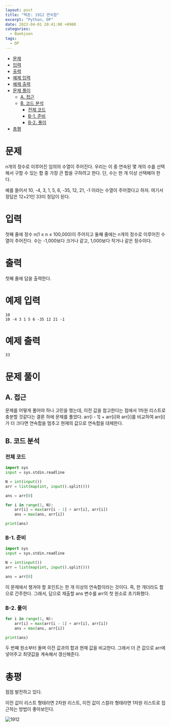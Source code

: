 ```yaml
---
layout: post
title: "백준: 1912 연속합"
excerpt: "Python, DP"
date: 2022-04-01 20:41:00 +0900
categories:
  - Baekjoon
tags:
  - DP
---
```


- [문제](#문제)
- [입력](#입력)
- [출력](#출력)
- [예제 입력](#예제-입력)
- [예제 출력](#예제-출력)
- [문제 풀이](#문제-풀이)
  - [A. 접근](#a-접근)
  - [B. 코드 분석](#b-코드-분석)
    - [전체 코드](#전체-코드)
    - [B-1. 준비](#b-1-준비)
    - [B-2. 풀이](#b-2-풀이)
- [총평](#총평)

# 문제

n개의 정수로 이루어진 임의의 수열이 주어진다. 우리는 이 중 연속된 몇 개의 수를 선택해서 구할 수 있는 합 중 가장 큰 합을 구하려고 한다. 단, 수는 한 개 이상 선택해야 한다.

예를 들어서 10, -4, 3, 1, 5, 6, -35, 12, 21, -1 이라는 수열이 주어졌다고 하자. 여기서 정답은 12+21인 33이 정답이 된다.

# 입력

첫째 줄에 정수 n(1 ≤ n ≤ 100,000)이 주어지고 둘째 줄에는 n개의 정수로 이루어진 수열이 주어진다. 수는 -1,000보다 크거나 같고, 1,000보다 작거나 같은 정수이다.

# 출력

첫째 줄에 답을 출력한다.

# 예제 입력

```
10
10 -4 3 1 5 6 -35 12 21 -1
```

# 예제 출력

```
33
```

# 문제 풀이

## A. 접근

문제를 어떻게 풀어야 하나 고민을 했는데, 이전 값을 참고한다는 점에서 1차원 리스트로 충분할 것같다는 결론 하에 문제를 풀었다. arr[i - 1] + arr[i]와 arr[i]를 비교하여 arr[i]가 더 크다면 연속합을 멈추고 현재의 값으로 연속합을 대체한다.

## B. 코드 분석

### 전체 코드

```py
import sys
input = sys.stdin.readline

N = int(input())
arr = list(map(int, input().split()))

ans = arr[0]

for i in range(1, N):
    arr[i] = max(arr[i - 1] + arr[i], arr[i])
    ans = max(ans, arr[i])

print(ans)
```

### B-1. 준비

```py
import sys
input = sys.stdin.readline

N = int(input())
arr = list(map(int, input().split()))

ans = arr[0]
```
이 문제에서 챙겨야 할 포인트는 한 개 이상의 연속합이라는 것이다. 즉, 한 개더라도 합으로 간주한다. 그래서, 답으로 제출할 ans 변수를 arr의 첫 원소로 초기화했다.

### B-2. 풀이

```py
for i in range(1, N):
    arr[i] = max(arr[i - 1] + arr[i], arr[i])
    ans = max(ans, arr[i])

print(ans)
```

두 번째 원소부터 돌며 이전 값과의 합과 현재 값을 비교한다. 그래서 더 큰 값으로 arr에 넣어주고 최댓값을 계속해서 갱신해준다.

# 총평

점점 발전하고 있다.

이전 값이 리스트 형태라면 2차원 리스트, 이전 값이 스칼라 형태라면 1차원 리스트로 접근하는 방법이 좋아보인다.

![1912](https://user-images.githubusercontent.com/83271772/161262358-1fa36f08-737d-4f16-8200-90386cf99c21.PNG)